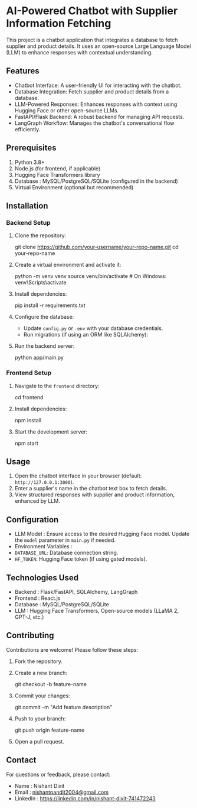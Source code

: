 
# AI-Powered Chatbot with Supplier Information Fetching

This project is a chatbot application that integrates a database to fetch supplier and product details. It uses an open-source Large Language Model (LLM) to enhance responses with contextual understanding.



## Features

- Chatbot Interface: A user-friendly UI for interacting with the chatbot.
- Database Integration: Fetch supplier and product details from a database.
- LLM-Powered Responses: Enhances responses with context using Hugging Face or other open-source LLMs.
- FastAPI/Flask Backend: A robust backend for managing API requests.
- LangGraph Workflow: Manages the chatbot's conversational flow efficiently.


## Prerequisites

1. Python 3.8+
2.   Node.js   (for frontend, if applicable)
3.   Hugging Face Transformers   library
4.   Database  : MySQL/PostgreSQL/SQLite (configured in the backend)
5.   Virtual Environment   (optional but recommended)


## Installation

### Backend Setup

1. Clone the repository:
         
   git clone https://github.com/your-username/your-repo-name.git
   cd your-repo-name
     

2. Create a virtual environment and activate it:
       
   python -m venv venv
   source venv/bin/activate  # On Windows: venv\Scripts\activate
     

3. Install dependencies:
       
   pip install -r requirements.txt
     

4. Configure the database:
   - Update `config.py` or `.env` with your database credentials.
   - Run migrations (if using an ORM like SQLAlchemy):
       

5. Run the backend server:
       
   python app/main.py
   

### Frontend Setup

1. Navigate to the `frontend` directory:
       
   cd frontend
     

2. Install dependencies:
       
   npm install
     

3. Start the development server:
       
   npm start
     

## Usage

1. Open the chatbot interface in your browser (default: `http://127.0.0.1:3000`).
2. Enter a supplier's name in the chatbot text box to fetch details.
3. View structured responses with supplier and product information, enhanced by LLM.


## Configuration

-   LLM Model  : Ensure access to the desired Hugging Face model. Update the `model` parameter in `main.py` if needed.
-   Environment Variables  :
  - `DATABASE_URL`: Database connection string.
  - `HF_TOKEN`: Hugging Face token (if using gated models).


## Technologies Used

-   Backend  : Flask/FastAPI, SQLAlchemy, LangGraph
-   Frontend  : React.js
-   Database  : MySQL/PostgreSQL/SQLite
-   LLM  : Hugging Face Transformers, Open-source models (LLaMA 2, GPT-J, etc.)


## Contributing

Contributions are welcome! Please follow these steps:

1. Fork the repository.
2. Create a new branch:
       
   git checkout -b feature-name
     
3. Commit your changes:
       
   git commit -m "Add feature description"
     
4. Push to your branch:
       
   git push origin feature-name
     
5. Open a pull request.


## Contact

For questions or feedback, please contact:
-   Name  : Nishant Dixit
-   Email  : nishantpandit2004@gmail.com
-   LinkedIn  : https://linkedin.com/in/nishant-dixit-741472243
